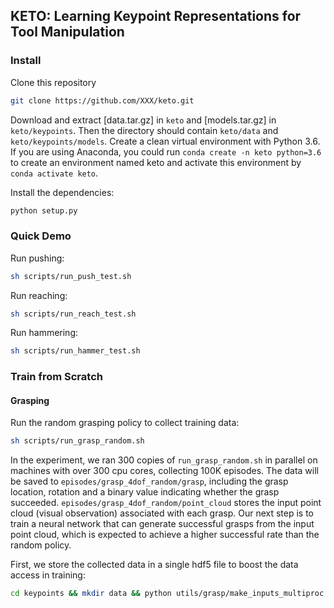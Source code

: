 ## KETO: Learning Keypoint Representations for Tool Manipulation

### Install

Clone this repository
```bash
git clone https://github.com/XXX/keto.git
```

Download and extract [data.tar.gz] in `keto` and [models.tar.gz] in `keto/keypoints`. Then the directory should contain `keto/data` and `keto/keypoints/models`. Create a clean virtual environment with Python 3.6. If you are using Anaconda, you could run `conda create -n keto python=3.6` to create an environment named keto and activate this environment by `conda activate keto`. 

Install the dependencies:
```bash
python setup.py
```

### Quick Demo
Run pushing:
```bash
sh scripts/run_push_test.sh
```

Run reaching:
```bash
sh scripts/run_reach_test.sh
```

Run hammering:
```bash
sh scripts/run_hammer_test.sh
```

### Train from Scratch

#### Grasping
Run the random grasping policy to collect training data:
```bash
sh scripts/run_grasp_random.sh
```
In the experiment, we ran 300 copies of `run_grasp_random.sh` in parallel on machines with over 300 cpu cores, collecting 100K episodes. The data will be saved to `episodes/grasp_4dof_random/grasp`, including the grasp location, rotation and a binary value indicating whether the grasp succeeded. `episodes/grasp_4dof_random/point_cloud` stores the input point cloud (visual observation) associated with each grasp. Our next step is to train a neural network that can generate successful grasps from the input point cloud, which is expected to achieve a higher successful rate than the random policy.

First, we store the collected data in a single hdf5 file to boost the data access in training:
```bash
cd keypoints && mkdir data && python utils/grasp/make_inputs_multiproc.py --point_cloud ../episodes/grasp_4dof_random/point_cloud --grasp ../episodes/grasp_4dof_random/grasp --save data/data_grasp.hdf5
```

